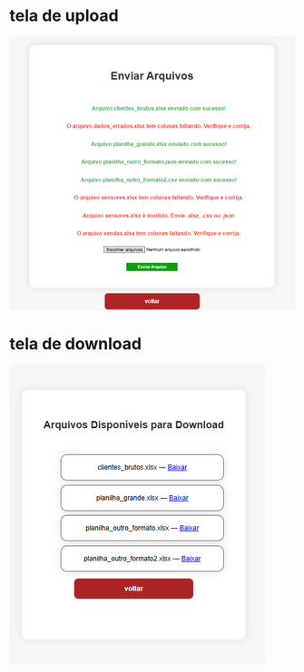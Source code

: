 # tela de upload
![tela_upload](screenshots/enviando%20arquivos.png)

# tela de download
![tela_download](screenshots/ver%20downloads.png)

